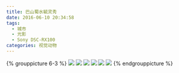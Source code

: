 ```yaml
---
title: 巴山蜀水毓灵秀
date: 2016-06-10 20:34:58
tags:
  - 城市
  - 光影
  - Sony DSC-RX100
categories: 视觉动物
---
```

{% grouppicture 6-3 %}
![](http://oc3nlt0h2.bkt.clouddn.com/01663.gif)
![](http://oc3nlt0h2.bkt.clouddn.com/01729.gif)
![](http://oc3nlt0h2.bkt.clouddn.com/01655.gif)
![](http://oc3nlt0h2.bkt.clouddn.com/01684.gif)
![](http://oc3nlt0h2.bkt.clouddn.com/01703.gif)
![](http://oc3nlt0h2.bkt.clouddn.com/01984.gif)
{% endgrouppicture %}
